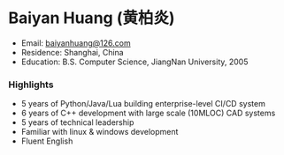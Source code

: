 # Baiyan Huang (黄柏炎)
* Email:		baiyanhuang@126.com
* Residence:	Shanghai, China
* Education: 	B.S. Computer Science, JiangNan University, 2005

### Highlights
* 5 years of Python/Java/Lua building enterprise-level CI/CD system
* 6 years of C++ development with large scale (10MLOC) CAD systems
* 5 years of technical leadership
* Familiar with linux & windows development
* Fluent English

